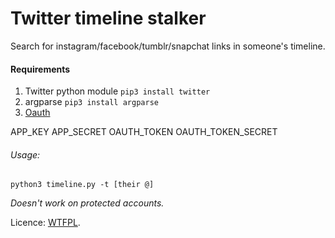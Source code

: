 # Twitter timeline stalker

Search for instagram/facebook/tumblr/snapchat links in someone's timeline.

#### Requirements
  1. Twitter python module
    ```
    pip3 install twitter
    ```
  2. argparse
    ```
    pip3 install argparse
    ```
  3. [Oauth](https://dev.twitter.com/oauth/overview)
    
APP_KEY
APP_SECRET 
OAUTH_TOKEN
OAUTH_TOKEN_SECRET

###### Usage: 
  ```python3 timeline.py -t [their @]```


*Doesn't work on protected accounts.*


Licence: [WTFPL](http://www.wtfpl.net/).
